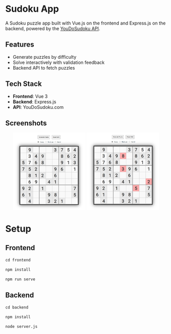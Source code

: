 # Sudoku App

A Sudoku puzzle app built with Vue.js on the frontend and Express.js on the backend, powered by the [YouDoSudoku API](https://www.youdosudoku.com).

##  Features
- Generate puzzles by difficulty
- Solve interactively with validation feedback
- Backend API to fetch puzzles

##  Tech Stack
- **Frontend**: Vue 3
- **Backend**: Express.js
- **API**: YouDoSudoku.com

## Screenshots
<p align="center">
  <img src="./frontend/public/screenshots/Sudoku_app_1.png" width="45%"/>
  <img src="./frontend/public/screenshots/Sudoku_app_2.png" width="45%"/>
</p>

#  Setup
## Frontend
```
cd frontend
```
```
npm install
```
```
npm run serve
```

## Backend
```
cd backend
```
```
npm install
```
```
node server.js
```